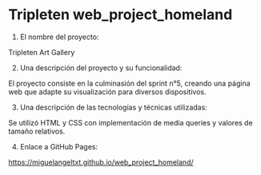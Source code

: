 # Tripleten web_project_homeland

1. El nombre del proyecto: 

Tripleten Art Gallery

2. Una descripción del proyecto y su funcionalidad:

El proyecto consiste en la culminasión del sprint n°5, creando una página web que adapte su visualización para diversos dispositivos.

3. Una descripción de las tecnologías y técnicas utilizadas:

Se utilizó HTML y CSS con implementación de media queries y valores de tamaño relativos.

4. Enlace a GitHub Pages:

https://miguelangeltxt.github.io/web_project_homeland/  
